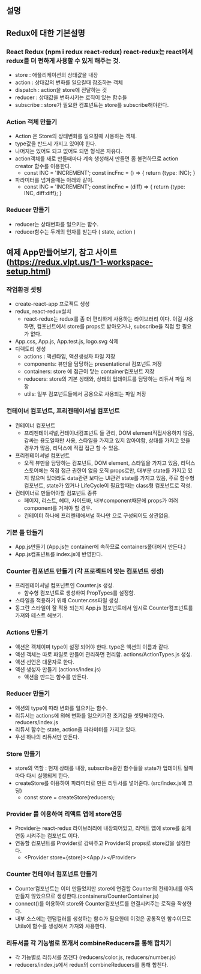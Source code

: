 ## 설명

## Redux에 대한 기본설명

### React Redux (npm i redux react-redux) react-redux는 react에서 redux를 더 편하게 사용할 수 있게 해주는 것.
* store : 애플리케이션의 상태값을 내장
* action : 상태값의 변화를 일으킬때 참조하는 객체
* dispatch : action을 store에 전달하는 것
* reducer : 상태값을 변화시키는 로직이 있는 함수들
* subscribe : store가 필요한 컴포넌트는 store를 subscribe해야한다.

### Action 객체 만들기
* Action 은 Store의 상태변화를 일으킬때 사용하는 객체.
* type값을 반드시 가지고 있어야 한다.
* 나머지는 있어도 되고 없어도 되면 형식은 자유다.
* action객체를 새로 만들때마다 계속 생성해서 만들면 좀 불편하므로 action creator 함수를 이용한다.
  - const INC = 'INCREMENT';
    const incFnc = () => { return {type: INC}; }
* 파라미터를 넘겨줄때는 아래와 같이.
  - const INC = 'INCREMENT';
    const incFnc = (diff) => { return {type: INC, diff:diff}; }

### Reducer 만들기
* reducer는 상태변화를 일으키는 함수.
* reducer함수는 두개의 인자를 받는다 ( state, action )



## 예제 App만들어보기, 참고 사이트 (https://redux.vlpt.us/1-1-workspace-setup.html)

### 작업환경 셋팅
* create-react-app 프로젝트 생성
* redux, react-redux설치
  - react-redux는 redux를 좀 더 편리하게 사용하는 라이브러리 이다. 이걸 사용하면, 컴포넌트에서 store를 props로 받아오거나, subscribe을 직접 할 필요가 없다.
* App.css, App.js, App.test.js, logo.svg 삭제
* 디렉토리 생성
  - actions : 액션타입, 액션생성자 파일 저장
  - components: 뷰만을 담당하는 presentational 컴포넌트 저장
  - containers: store 에 접근이 닿는 container컴포넌트 저장
  - reducers: store의 기본 상태와, 상태의 업데이트를 담당하는 리듀서 파일 저장
  - utils: 일부 컴포넌트들에서 공용으로 사용되는 파일 저장

### 컨테이너 컴포넌트, 프리젠테이셔널 컴포넌트
* 컨테이너 컴포넌트
  - 프리젠테이셔널,컨테이너컴포넌트 들 관리, 
    DOM element직접사용하지 않음, 
    감싸는 용도일때만 사용, 
    스타일을 가지고 있지 않아야함, 
    상태를 가지고 있을 경우가 많음, 
    리덕스에 직접 접근 할 수 있음.
* 프리젠테이셔널 컴포넌트
  - 오직 뷰만을 담당하는 컴포넌트,
    DOM element, 스타일을 가지고 있음,
    리덕스 스토어에는 직접 접근 권한이 없음 오직 props로만,
    대부분 state를 가지고 있지 않으며 있더라도 data관련 보다는 UI관련 state를 가지고 있음,
    주로 함수형 컴포넌트, state가 있거나 LifeCycle이 필요할때는 class형 컴포넌트로 작성.
* 컨테이너로 만들어야할 컴포넌트 종류
  - 페이지, 리스트, 헤더, 사이드바, 내부component때문에 props가 여러 component를 거쳐야 할 경우.
  - 컨테이터 하나에 프리젠테애셔널 하나만 으로 구성되어도 상관없음.

### 기본 틀 만들기
* App.js만들기 (App.js는 container에 속하므로 containers폴더에서 만든다.)
* App.js컴포넌트를 index.js에 반영한다.

### Counter 컴포넌트 만들기 (각 프로젝트에 맞는 컴포넌트 생성)
* 프리젠테이셔널 컴포넌트인 Counter.js 생성.
  - 함수형 컴포넌트로 생성하여 PropTypes를 설정함.
* 스타일을 적용하기 위해 Counter.css파일 생성.
* 동그란 스타일이 잘 적용 되는지 App.js 컴포넌트에서 임시로 Counter컴포넌트를 가져와 테스트 해보기.

### Actions 만들기
* 액션은 객체이며 type이 설정 되어야 한다. type은 액션의 이름과 같다.
* 액션 객체는 따로 파일로 만들어 관리하면 편리함. actions/ActionTypes.js 생성.
* 액션 선언은 대문자로 한다.
* 액션 생성자 만들기 (actions/index.js)
  - 액션을 만드는 함수를 만든다.

### Reducer 만들기
* 액션의 type에 따라 변화를 일으키는 함수.
* 리듀서는 actions에 의해 변화를 일으키기전 초기값을 셋팅해야한다. reducers/index.js
* 리듀서 함수는 state, action을 파라미터를 가지고 있다.
* 우선 하나의 리듀서만 만든다.

### Store 만들기
* store의 역할 : 현재 상태를 내장, subscribe중인 함수들을 state가 업데이트 될때마다 다시 실행되게 한다.
* createStore를 이용하여 파라미터로 만든 리듀서를 넣어준다. (src/index.js에 코딩)
  - const store = createStore(reducers);

### Provider 를 이용하여 리액트 앱에 store연동
* Provider는 react-redux 라이브러리에 내장되어있고, 리액트 앱에 store를 쉽게 연동 시켜주는 컴포넌트 이다.
* 연동할 컴포넌트를 Provider로 감싸주고 Provider의 props로 store값을 설정한다.
  - &lt;Provider store={store}&gt;&lt;App /&gt;&lt;/Provider&gt;

### Counter 컨테이너 컴포넌트 만들기
* Counter컴포넌트는 이미 만들었지만 store에 연결할 Counter의 컨테이너를 아직 만들지 않았으므로 생성한다.(containers/CounterContainer.js)
* connect()를 이용하여 store와 Counter컴포넌트를 연결시켜주는 로직을 작성한다.
* 내부 소스에는 랜덤컬러를 생성하는 함수가 필요한데 이것은 공통적인 함수이므로 Utils에 함수를 생성해서 가져와 사용한다.

### 리듀서를 각 기능별로 쪼개서 combineReducers를 통해 합치기
* 각 기능별로 리듀서를 쪼갠다 (reducers/color.js, reducers/number.js)
* reducers/index.js에서 redux의 combineReducers를 통해 합친다.